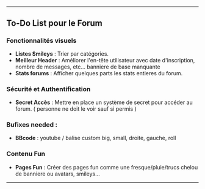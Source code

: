 # 

---
## To-Do List pour le Forum

### Fonctionnalités visuels

- **Listes Smileys** :  Trier par catégories.
- **Meilleur Header** : Améliorer l'en-tête utilisateur avec date d'inscription, nombre de messages, etc... banniere de base manquante
- **Stats forums** : Afficher quelques parts les stats entieres du forum.

### Sécurité et Authentification

- **Secret Accès** : Mettre en place un système de secret pour accéder au forum. ( personne ne doit le voir sauf si permis )

### Bufixes needed :

- **BBcode** : youtube / balise custom big, small, droite, gauche, roll

### Contenu Fun

- **Pages Fun** : Créer des pages fun comme une fresque/pluie/trucs chelou de banniere ou avatars, smileys...

---